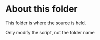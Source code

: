 About this folder
===

This folder is where the source is held.

Only modify the script, not the folder name
